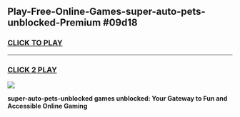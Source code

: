 
## Play-Free-Online-Games-super-auto-pets-unblocked-Premium #09d18
<h3>
<a href="https://premium.freeplayer.one?title=super-auto-pets-unblocked&ref=8M">CLICK TO PLAY</a></h3>
<hr>

<h3>
<a href="https://premium.freeplayer.one?title=super-auto-pets-unblocked&ref=8M">CLICK 2 PLAY</a>
  
</h3>

<a href="https://premium.freeplayer.one?title=super-auto-pets-unblocked&ref=8M"><img src="https://clearcache.store/games.png"></a>


**super-auto-pets-unblocked games unblocked: Your Gateway to Fun and Accessible Online Gaming**
